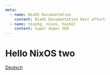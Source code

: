 ```yaml
---
meta:
  - name: NixOS Documantation
    content: NixOS Documentation best effort
  - name: nixpkg, nixos, haskel
    content: super duper SEO
---
```


# Hello NixOS two

[Deutsch](/de/)